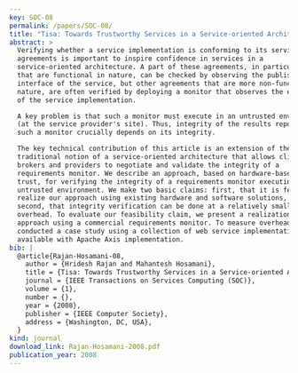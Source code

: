 ```yaml
---
key: SOC-08
permalink: /papers/SOC-08/
title: "Tisa: Towards Trustworthy Services in a Service-oriented Architecture"
abstract: >
  Verifying whether a service implementation is conforming to its service-level
  agreements is important to inspire confidence in services in a
  service-oriented architecture. A part of these agreements, in particular those
  that are functional in nature, can be checked by observing the published
  interface of the service, but other agreements that are more non-functional in
  nature, are often verified by deploying a monitor that observes the execution
  of the service implementation.

  A key problem is that such a monitor must execute in an untrusted environment
  (at the service provider's site). Thus, integrity of the results reported by
  such a monitor crucially depends on its integrity.

  The key technical contribution of this article is an extension of the
  traditional notion of a service-oriented architecture that allows clients,
  brokers and providers to negotiate and validate the integrity of a
  requirements monitor. We describe an approach, based on hardware-based root of
  trust, for verifying the integrity of a requirements monitor executing in an
  untrusted environment. We make two basic claims: first, that it is feasible to
  realize our approach using existing hardware and software solutions, and
  second, that integrity verification can be done at a relatively small
  overhead. To evaluate our feasibility claim, we present a realization of our
  approach using a commercial requirements monitor. To measure overhead, we have
  conducted a case study using a collection of web service implementations
  available with Apache Axis implementation.
bib: |
  @article{Rajan-Hosamani-08,
    author = {Hridesh Rajan and Mahantesh Hosamani},
    title = {Tisa: Towards Trustworthy Services in a Service-oriented Architecture},
    journal = {IEEE Transactions on Services Computing (SOC)},
    volume = {1},
    number = {},
    year = {2008},
    publisher = {IEEE Computer Society},
    address = {Washington, DC, USA},
  }
kind: journal
download_link: Rajan-Hosamani-2008.pdf
publication_year: 2008
---
```

